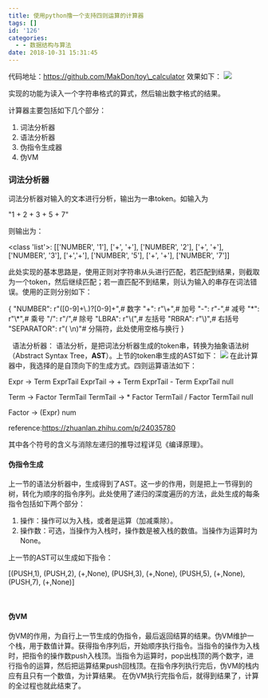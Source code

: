 ```yaml
---
title: 使用python撸一个支持四则运算的计算器
tags: []
id: '126'
categories:
  - - 数据结构与算法
date: 2018-10-31 15:31:45
---
```


代码地址：https://github.com/MakDon/toy\_calculator
效果如下：
![](/img/2018/10/Screenshot-2018-10-30-at-4.56.27-PM.png)

实现的功能为读入一个字符串格式的算式，然后输出数字格式的结果。

计算器主要包括如下几个部分：

1.  词法分析器
2.  语法分析器
3.  伪指令生成器
4.  伪VM

### 词法分析器

词法分析器对输入的文本进行分析，输出为一串token。如输入为

"1 + 2 + 3 + 5 + 7"

则输出为：

<class 'list'>:
 \[\['NUMBER', '1'\], \['+', '+'\], \['NUMBER', '2'\], \['+', '+'\], 
\['NUMBER', '3'\], \['+','+'\], \['NUMBER', '5'\], \['+', '+'\], \['NUMBER', '7'\]\]

此处实现的基本思路是，使用正则对字符串从头进行匹配，若匹配到结果，则截取为一个token，然后继续匹配；若一直匹配不到结果，则认为输入的串存在词法错误。使用的正则分别如下：

 {
    "NUMBER": r"(\[0-9\]+\\.)?\[0-9\]+",# 数字
    "+": r"\\+",# 加号
    "-": r"-",# 减号
    "\*": r"\\\*",# 乘号
    "/": r"/",# 除号
    "LBRA": r"\\(",# 左括号
    "RBRA": r"\\)",# 右括号
    "SEPARATOR": r"( \\n)"# 分隔符，此处使用空格与换行
}

  语法分析器： 语法分析，是把词法分析器生成的token串，转换为抽象语法树（Abstract Syntax Tree，**AST**）。上节的token串生成的AST如下： ![](/img/2018/10/Screenshot-2018-10-31-at-3.08.15-PM.png) 在此计算器中，我选择的是自顶向下的生成方式。四则运算语法如下：

Expr      ->    Term ExprTail
ExprTail  ->    + Term ExprTail
               - Term ExprTail
               null

Term      ->    Factor TermTail
TermTail  ->    \* Factor TermTail
               / Factor TermTail
               null

Factor    ->    (Expr)
               num

reference:https://zhuanlan.zhihu.com/p/24035780

其中各个符号的含义与消除左递归的推导过程详见《编译原理》。

#### 伪指令生成

上一节的语法分析器中，生成得到了AST。这一步的作用，则是把上一节得到的树，转化为顺序的指令序列。此处使用了递归的深度遍历的方法，此处生成的每条指令包括如下两个部分：

1.  操作：操作可以为入栈，或者是运算（加减乘除）。
2.  操作数：可选，当操作为入栈时，操作数是被入栈的数值。当操作为运算时为None。

上一节的AST可以生成如下指令：

\[(PUSH,1), (PUSH,2), (+,None), (PUSH,3), (+,None), (PUSH,5), (+,None), (PUSH,7), (+,None)\]

 

#### 伪VM

伪VM的作用，为自行上一节生成的伪指令，最后返回结算的结果。伪VM维护一个栈，用于数值计算。获得指令序列后，开始顺序执行指令。当指令的操作为入栈时，把指令的操作数push入栈顶。当指令为运算时，pop出栈顶的两个数字，进行指令的运算，然后把运算结果push回栈顶。在指令序列执行完后，伪VM的栈内应有且只有一个数值，为计算结果。 在伪VM执行完指令后，就得到结果了，计算的全过程也就此结束了。